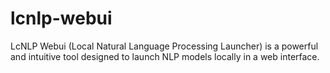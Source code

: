 # lcnlp-webui
LcNLP Webui (Local Natural Language Processing Launcher) is a powerful and intuitive tool designed to launch NLP models locally in a web interface.
